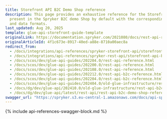 ```yaml
---
title: Storefront API B2C Demo Shop reference
description: This page provides an exhaustive reference for the Storefront API endpoints
  present in the Spryker B2C demo Shop by default with the corresponding parameters
  and data formats.
last_updated: Aug 20, 2025
template: glue-api-storefront-guide-template
originalLink: https://documentation.spryker.com/2021080/docs/rest-api-reference
originalArticleId: 4f1c673e-8917-40ed-a88e-8710a00aec8a
redirect_from:
  - /docs/integrations/api-references/spryker-storefront-api/storefront-api-b2c-demo-shop-reference.html
  - /docs/integrations/api-references/spryker-rest-api/storefront-api-b2c-demo-shop-reference.html
  - /docs/scos/dev/glue-api-guides/202204.0/rest-api-reference.html
  - /docs/scos/dev/glue-api-guides/202200.0/rest-api-reference.html
  - /docs/scos/dev/glue-api-guides/202108.0/rest-api-reference.html
  - /docs/scos/dev/glue-api-guides/202212.0/rest-api-b2c-reference.html
  - /docs/scos/dev/glue-api-guides/202204.0/rest-api-b2c-reference.html
  - /docs/scos/dev/glue-api-guides/202404.0/old-glue-infrastructure/rest-api-b2c-demo-shop-reference.html
  - /docs/dg/dev/glue-api/202410.0/old-glue-infrastructure/rest-api-b2c-demo-shop-reference
  - /docs/dg/dev/glue-api/latest/rest-api/rest-api-b2c-demo-shop-reference.html
swagger_url: "https://spryker.s3.eu-central-1.amazonaws.com/docs/api-specs/b2c_storefront_api.json"
---
```


{% include api-references-swagger-block.md %}
